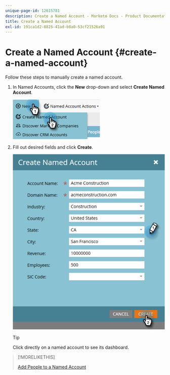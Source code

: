 ```yaml
---
unique-page-id: 12615781
description: Create a Named Account - Marketo Docs - Product Documentation
title: Create a Named Account
exl-id: 191ca1d2-8825-41ad-b8a0-53cf21526a91
---
```

# Create a Named Account {#create-a-named-account}

Follow these steps to manually create a named account.

1. In Named Accounts, click the **New** drop-down and select **Create Named Account**.

   ![](assets/two-1.png)

1. Fill out desired fields and click **Create**.

   ![](assets/three-1.png)

   >[!TIP]
   >
   >Click directly on a named account to see its dashboard.

>[!MORELIKETHIS]
>
>[Add People to a Named Account](/help/marketo/product-docs/target-account-management/target/named-accounts/add-people-to-a-named-account.md)

